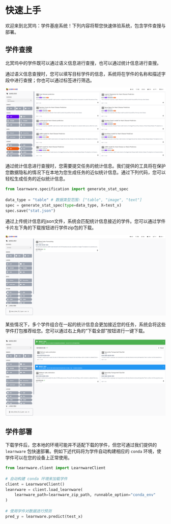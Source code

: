 # 快速上手

欢迎来到北冥坞：学件基座系统！下列内容将帮您快速体验系统，包含学件查搜与部署。


## 学件查搜

北冥坞中的学件既可以通过语义信息进行查搜，也可以通过统计信息进行查搜。

通过语义信息查搜时，您可以填写目标学件的信息，系统将在学件的名称和描述字段中进行查搜；你也可以通过标签进行筛选。

![image-20231112143044054](../../public/semantic_search.png)

通过统计信息进行查搜时，您需要提交任务的统计信息。我们提供的工具将在保护您数据隐私的情况下在本地为您生成任务的近似统计信息。通过下列代码，您可以轻松生成任务的近似统计信息。

```python
from learnware.specification import generate_stat_spec

data_type = "table" # 数据类型范围: ["table", "image", "text"]
spec = generate_stat_spec(type=data_type, X=test_x)
spec.save("stat.json")
```

通过上传统计信息的json文件，系统会匹配统计信息接近的学件。您可以通过学件卡片左下角的下载按钮进行学件zip包的下载。

![image-20231112144212142](../../public/stat_search_single.png)


某些情况下，多个学件组合在一起的统计信息会更加接近您的任务，系统会将这些学件打包推荐给您。您可以通过右上角的“下载全部”按钮进行一键下载。

![image-20231112144018312](../../public/stat_search_multiple.png)

## 学件部署

下载学件后，您本地的环境可能并不适配下载的学件，但您可通过我们提供的 `learnware` 包快速部署。例如下述代码将为学件自动构建相应的 `conda` 环境，使学件可以在您的设备上正常使用。

```python
from learnware.client import LearnwareClient

# 自动构建 conda 环境来加载学件
client = LearnwareClient()
leanrware = client.load_learnware(
    learnware_path=learnware_zip_path, runnable_option="conda_env"
)

# 使用学件对数据进行预测
pred_y = learnware.predict(test_x)
```